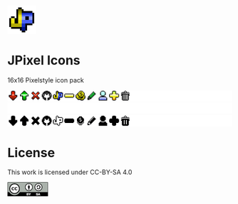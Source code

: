 ![logo](logo.png)
# JPixel Icons

16x16 Pixelstyle icon pack

![color](dist/color.png)
![white](dist/white.png)
![black](dist/black.png)

# License

This work is licensed under CC-BY-SA 4.0

![logo](by-sa.png)
